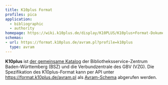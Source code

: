 ```yaml
---
title: K10plus Format
profiles: pica 
application:
  - bibliographic
  - authority
homepage: https://wiki.k10plus.de/display/K10PLUS/K10plus+Format-Dokumentation
schemas:
- url: https://format.k10plus.de/avram.pl?profile=k10plus
  type: avram
---
```


**K10plus** ist [der gemeinsame Katalog](https://www.bszgbv.de/services/k10plus/) der
Bibliotheksservice-Zentrum Baden-Württemberg (BSZ) und die Verbundzentrale des GBV (VZG).
Die Spezifikation des K10plus-Format kann per API unter <https://format.k10plus.de/avram.pl>
als [Avram-Schema](../schema/avram) abgerufen werden.
